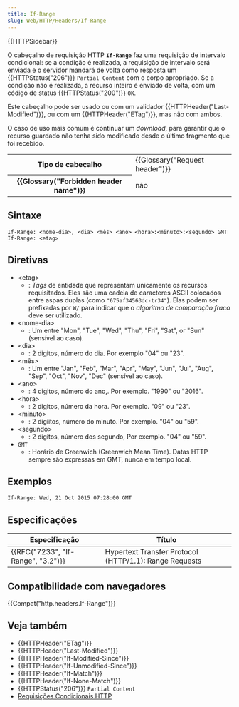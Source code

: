 ```yaml
---
title: If-Range
slug: Web/HTTP/Headers/If-Range
---
```

{{HTTPSidebar}}

O cabeçalho de requisição HTTP **`If-Range`** faz uma requisição de intervalo condicional: se a condição é realizada, a requisição de intervalo será enviada e o servidor mandará de volta como resposta um {{HTTPStatus("206")}} `Partial Content` com o corpo apropriado. Se a condição não é realizada, a recurso inteiro é enviado de volta, com um código de status {{HTTPStatus("200")}} `OK`.

Este cabeçalho pode ser usado ou com um validador {{HTTPHeader("Last-Modified")}}, ou com um {{HTTPHeader("ETag")}}, mas não com ambos.

O caso de uso mais comum é continuar um _download_, para garantir que o recurso guardado não tenha sido modificado desde o último fragmento que foi recebido.

<table class="properties">
  <tbody>
    <tr>
      <th scope="row">Tipo de cabeçalho</th>
      <td>{{Glossary("Request header")}}</td>
    </tr>
    <tr>
      <th scope="row">{{Glossary("Forbidden header name")}}</th>
      <td>não</td>
    </tr>
  </tbody>
</table>

## Sintaxe

```
If-Range: <nome-dia>, <dia> <mês> <ano> <hora>:<minuto>:<segundo> GMT
If-Range: <etag>
```

## Diretivas

- \<etag>
  - : _Tags_ de entidade que representam unicamente os recursos requisitados. Eles são uma cadeia de caracteres ASCII colocados entre aspas duplas (como `"675af34563dc-tr34"`). Elas podem ser prefixadas por `W/` para indicar que o _algoritmo de comparação fraco_ deve ser utilizado.
- \<nome-dia>
  - : Um entre "Mon", "Tue", "Wed", "Thu", "Fri", "Sat", or "Sun" (sensível ao caso).
- \<dia>
  - : 2 digitos, número do dia. Por exemplo "04" ou "23".
- \<mês>
  - : Um entre "Jan", "Feb", "Mar", "Apr", "May", "Jun", "Jul", "Aug", "Sep", "Oct", "Nov", "Dec" (sensível ao caso).
- \<ano>
  - : 4 digitos, número do ano,. Por exemplo. "1990" ou "2016".
- \<hora>
  - : 2 digitos, número da hora. Por exemplo. "09" ou "23".
- \<minuto>
  - : 2 digiitos, número do minuto. Por exemplo. "04" ou "59".
- \<segundo>
  - : 2 digitos, número dos segundo, Por exemplo. "04" ou "59".
- `GMT`
  - : Horário de Greenwich (Greenwich Mean Time). Datas HTTP sempre são expressas em GMT, nunca em tempo local.

## Exemplos

```
If-Range: Wed, 21 Oct 2015 07:28:00 GMT
```

## Especificações

| Especificação                                | Título                                                 |
| -------------------------------------------- | ------------------------------------------------------ |
| {{RFC("7233", "If-Range", "3.2")}} | Hypertext Transfer Protocol (HTTP/1.1): Range Requests |

## Compatibilidade com navegadores

{{Compat("http.headers.If-Range")}}

## Veja também

- {{HTTPHeader("ETag")}}
- {{HTTPHeader("Last-Modified")}}
- {{HTTPHeader("If-Modified-Since")}}
- {{HTTPHeader("If-Unmodified-Since")}}
- {{HTTPHeader("If-Match")}}
- {{HTTPHeader("If-None-Match")}}
- {{HTTPStatus("206")}} `Partial Content`
- [Requisições Condicionais HTTP](/pt-BR/docs/Web/HTTP/Conditional_requests)
